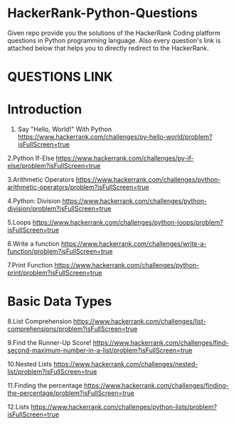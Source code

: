 # HackerRank-Python-Questions
Given repo provide you the solutions of the HackerRank Coding platform questions in Python programming language.
Also every question's link is attached below that helps you to directly redirect to the HackerRank.
# QUESTIONS LINK
# Introduction
1. Say "Hello, World!" With Python
https://www.hackerrank.com/challenges/py-hello-world/problem?isFullScreen=true
  
2.Python If-Else
https://www.hackerrank.com/challenges/py-if-else/problem?isFullScreen=true

3.Arithmetic Operators
https://www.hackerrank.com/challenges/python-arithmetic-operators/problem?isFullScreen=true

4.Python: Division
https://www.hackerrank.com/challenges/python-division/problem?isFullScreen=true

5.Loops
https://www.hackerrank.com/challenges/python-loops/problem?isFullScreen=true

6.Write a function
https://www.hackerrank.com/challenges/write-a-function/problem?isFullScreen=true

7.Print Function
https://www.hackerrank.com/challenges/python-print/problem?isFullScreen=true
# Basic Data Types
8.List Comprehension
https://www.hackerrank.com/challenges/list-comprehensions/problem?isFullScreen=true

9.Find the Runner-Up Score! https://www.hackerrank.com/challenges/find-second-maximum-number-in-a-list/problem?isFullScreen=true

10.Nested Lists https://www.hackerrank.com/challenges/nested-list/problem?isFullScreen=true

11.Finding the percentage https://www.hackerrank.com/challenges/finding-the-percentage/problem?isFullScreen=true

12.Lists https://www.hackerrank.com/challenges/python-lists/problem?isFullScreen=true
